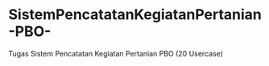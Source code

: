 # SistemPencatatanKegiatanPertanian-PBO-
Tugas Sistem Pencatatan Kegiatan Pertanian PBO (20 Usercase)

